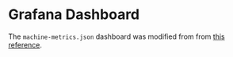 # Grafana Dashboard

The `machine-metrics.json` dashboard was modified from from [this reference](https://grafana.com/grafana/dashboards/1860-node-exporter-full/).
